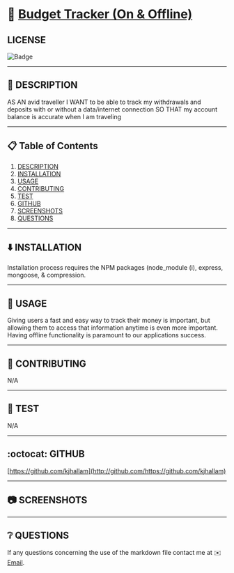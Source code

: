 
# 🔗 [Budget Tracker (On & Offline)](https://github.com/kjhallam/18_budget_tracker.git)

## LICENSE

![Badge](https://img.shields.io/badge/license-MIT-brightgreen)

---

## 📓 DESCRIPTION

AS AN avid traveller I WANT to be able to track my withdrawals and deposits with or without a data/internet connection SO THAT my account balance is accurate when I am traveling

---

## 📋 Table of Contents

  1. [DESCRIPTION](#description)
  2. [INSTALLATION](#installation)
  3. [USAGE](#usage)
  4. [CONTRIBUTING](#contributing)
  5. [TEST](#test)
  6. [GITHUB](#github)
  7. [SCREENSHOTS](#screenshots)
  7. [QUESTIONS](#questions)
  
---

## ⬇️ INSTALLATION

Installation process requires the NPM packages (node_module (i), express, mongoose, & compression.

---

## 📓 USAGE

Giving users a fast and easy way to track their money is important, but allowing them to access that information anytime is even more important. Having offline functionality is paramount to our applications success.

---

## 📓 CONTRIBUTING

N/A

---

## 🧪 TEST

N/A

---

## :octocat: GITHUB

[https://github.com/kjhallam](http://github.com/https://github.com/kjhallam)

---

## 📷 SCREENSHOTS

---

## ❔ QUESTIONS

If any questions concerning the use of the markdown file contact me at ✉️ [Email](kjhallam321@gmail.com).
